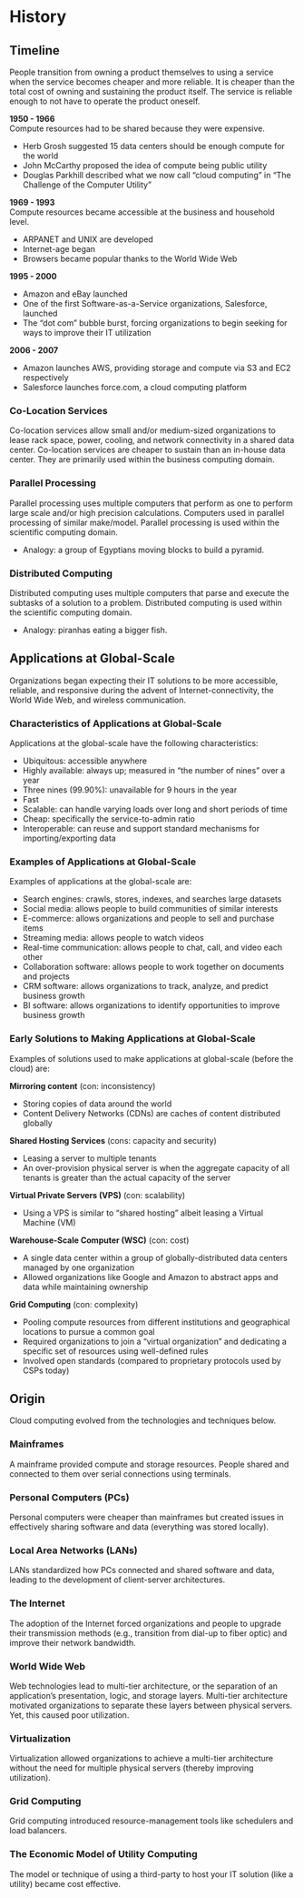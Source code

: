 # History

## Timeline
People transition from owning a product themselves to using a service when the service becomes cheaper and more reliable. It is cheaper than the total cost of owning and sustaining the product itself. The service is reliable enough to not have to operate the product oneself. 

**1950 - 1966**  
Compute resources had to be shared because they were expensive. 
* Herb Grosh suggested 15 data centers should be enough compute for the world
* John McCarthy proposed the idea of compute being public utility
* Douglas Parkhill described what we now call “cloud computing” in “The Challenge of the Computer Utility”

**1969 - 1993**  
Compute resources became accessible at the business and household level. 
* ARPANET and UNIX are developed
* Internet-age began
* Browsers became popular thanks to the World Wide Web

**1995 - 2000**
* Amazon and eBay launched
* One of the first Software-as-a-Service organizations, Salesforce, launched
* The “dot com” bubble burst, forcing organizations to begin seeking for ways to improve their IT utilization

**2006 - 2007**
* Amazon launches AWS, providing storage and compute via S3 and EC2 respectively
* Salesforce launches force.com, a cloud computing platform

### Co-Location Services
Co-location services allow small and/or medium-sized organizations to lease rack space, power, cooling, and network connectivity in a shared data center. Co-location services are cheaper to sustain than an in-house data center. They are primarily used within the business computing domain. 

### Parallel Processing
Parallel processing uses multiple computers that perform as one to perform large scale and/or high precision calculations. Computers used in parallel processing of similar make/model. Parallel processing is used within the scientific computing domain. 
* Analogy: a group of Egyptians moving blocks to build a pyramid. 

### Distributed Computing 
Distributed computing uses multiple computers that parse and execute the subtasks of a solution to a problem. Distributed computing is used within the scientific computing domain. 
* Analogy: piranhas eating a bigger fish. 

## Applications at Global-Scale
Organizations began expecting their IT solutions to be more accessible, reliable, and responsive during the advent of Internet-connectivity, the World Wide Web, and wireless communication. 

### Characteristics of Applications at Global-Scale
Applications at the global-scale have the following characteristics:
* Ubiquitous: accessible anywhere
* Highly available: always up; measured in “the number of nines” over a year
* Three nines (99.90%): unavailable for 9 hours in the year
* Fast
* Scalable: can handle varying loads over long and short periods of time
* Cheap: specifically the service-to-admin ratio
* Interoperable: can reuse and support standard mechanisms for importing/exporting data

### Examples of Applications at Global-Scale
Examples of applications at the global-scale are:
* Search engines: crawls, stores, indexes, and searches large datasets
* Social media: allows people to build communities of similar interests
* E-commerce: allows organizations and people to sell and purchase items
* Streaming media: allows people to watch videos
* Real-time communication: allows people to chat, call, and video each other
* Collaboration software: allows people to work together on documents and projects
* CRM software: allows organizations to track, analyze, and predict business growth
* BI software: allows organizations to identify opportunities to improve business growth

### Early Solutions to Making Applications at Global-Scale
Examples of solutions used to make applications at global-scale (before the cloud) are:

**Mirroring content** (con: inconsistency)  
* Storing copies of data around the world 
* Content Delivery Networks (CDNs) are caches of content distributed globally

**Shared Hosting Services** (cons: capacity and security)  
* Leasing a server to multiple tenants 
* An over-provision physical server is when the aggregate capacity of all tenants is greater than the actual capacity of the server

**Virtual Private Servers (VPS)** (con: scalability)  
* Using a VPS is similar to “shared hosting” albeit leasing a Virtual Machine (VM)

**Warehouse-Scale Computer (WSC)** (con: cost)  
* A single data center within a group of globally-distributed data centers managed by one organization
* Allowed organizations like Google and Amazon to abstract apps and data while maintaining ownership

**Grid Computing** (con: complexity)  
* Pooling compute resources from different institutions and geographical locations to pursue a common goal
* Required organizations to join a “virtual organization” and dedicating a specific set of resources using well-defined rules
* Involved open standards (compared to proprietary protocols used by CSPs today)

## Origin
Cloud computing evolved from the technologies and techniques below. 

### Mainframes
A mainframe provided compute and storage resources. People shared and connected to them over serial connections using terminals.

### Personal Computers (PCs)
Personal computers were cheaper than mainframes but created issues in effectively sharing software and data (everything was stored locally).  

### Local Area Networks (LANs)
LANs standardized how PCs connected and shared software and data, leading to the development of client-server architectures. 

### The Internet 
The adoption of the Internet forced organizations and people to upgrade their transmission methods (e.g., transition from dial-up to fiber optic) and improve their network bandwidth. 

### World Wide Web 
Web technologies lead to multi-tier architecture, or the separation of an application’s presentation, logic, and storage layers. Multi-tier architecture motivated organizations to separate these layers between physical servers. Yet, this caused poor utilization. 

### Virtualization
Virtualization allowed organizations to achieve a multi-tier architecture without the need for multiple physical servers (thereby improving utilization).

### Grid Computing
Grid computing introduced resource-management tools like schedulers and load balancers. 

### The Economic Model of Utility Computing
The model or technique of using a third-party to host your IT solution (like a utility) became cost effective. 
